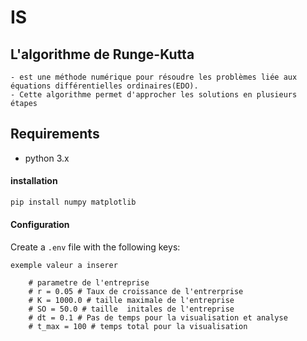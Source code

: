 # IS
## L'algorithme de Runge-Kutta
    - est une méthode numérique pour résoudre les problèmes liée aux équations différentielles ordinaires(EDO).
    - Cette algorithme permet d'approcher les solutions en plusieurs étapes




## Requirements

- python 3.x

#### installation

```bash
pip install numpy matplotlib
```

#### Configuration

Create a `.env` file with the following keys:

```env
exemple valeur a inserer

    # parametre de l'entreprise
    # r = 0.05 # Taux de croissance de l'entrerprise
    # K = 1000.0 # taille maximale de l'entreprise
    # SO = 50.0 # taille  initales de l'entreprise
    # dt = 0.1 # Pas de temps pour la visualisation et analyse
    # t_max = 100 # temps total pour la visualisation

```



